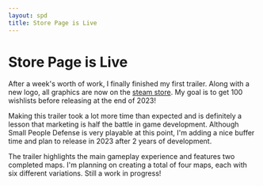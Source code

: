 ```yaml
---
layout: spd
title: Store Page is Live
---
```


# Store Page is Live

After a week's worth of work, I finally finished my first trailer. Along with a new logo, all graphics are now on the [steam store](https://store.steampowered.com/app/2239870/). My goal is to get 100 wishlists before releasing at the end of 2023!

Making this trailer took a lot more time than expected and is definitely a lesson that marketing is half the battle in game development. Although Small People Defense is very playable at this point, I'm adding a nice buffer time and plan to release in 2023 after 2 years of development.

The trailer highlights the main gameplay experience and features two completed maps. I'm planning on creating a total of four maps, each with six different variations. Still a work in progress!


